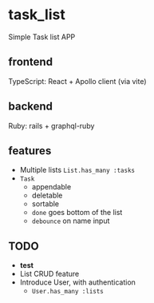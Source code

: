 # task_list
Simple Task list APP

## frontend
TypeScript: React + Apollo client (via vite)
## backend
Ruby: rails + graphql-ruby

## features
- Multiple lists `List.has_many :tasks`
- `Task`
  - appendable
  - deletable
  - sortable
  - `done` goes bottom of the list
  - `debounce` on name input

## TODO
- **test**
- List CRUD feature
- Introduce User, with authentication
  - `User.has_many :lists`
